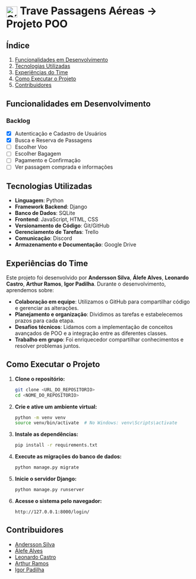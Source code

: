 # <img src="https://cdn.jsdelivr.net/gh/devicons/devicon/icons/python/python-original.svg" alt="Símbolo Python" width="30" style="vertical-align: middle;"> Trave Passagens Aéreas -> Projeto POO

## Índice

1. [Funcionalidades em Desenvolvimento](#funcionalidades-em-desenvolvimento)  
2. [Tecnologias Utilizadas](#tecnologias-utilizadas)  
3. [Experiências do Time](#experiências-do-time)  
4. [Como Executar o Projeto](#como-executar-o-projeto)  
5. [Contribuidores](#contribuidores)  

## Funcionalidades em Desenvolvimento

### Backlog
- [x] Autenticação e Cadastro de Usuários
- [x] Busca e Reserva de Passagens
- [ ] Escolher Voo
- [ ] Escolher Bagagem
- [ ] Pagamento e Confirmação
- [ ] Ver passagem comprada e informações

## Tecnologias Utilizadas

- **Linguagem**: Python
- **Framework Backend**: Django
- **Banco de Dados**: SQLite
- **Frontend**: JavaScript, HTML, CSS
- **Versionamento de Código**: Git/GitHub
- **Gerenciamento de Tarefas**: Trello
- **Comunicação**: Discord
- **Armazenamento e Documentação**: Google Drive

## Experiências do Time

Este projeto foi desenvolvido por **Andersson Silva**, **Álefe Alves**, **Leonardo Castro**, **Arthur Ramos**, **Igor Padilha**. Durante o desenvolvimento, aprendemos sobre:

- **Colaboração em equipe**: Utilizamos o GitHub para compartilhar código e gerenciar as alterações.
- **Planejamento e organização**: Dividimos as tarefas e estabelecemos prazos para cada etapa.
- **Desafios técnicos**: Lidamos com a implementação de conceitos avançados de POO e a integração entre as diferentes classes.
- **Trabalho em grupo**: Foi enriquecedor compartilhar conhecimentos e resolver problemas juntos.

## Como Executar o Projeto

1. **Clone o repositório:**
   ```bash
   git clone <URL_DO_REPOSITORIO>
   cd <NOME_DO_REPOSITORIO>
   ```

2. **Crie e ative um ambiente virtual:**
   ```bash
   python -m venv venv
   source venv/bin/activate  # No Windows: venv\Scripts\activate
   ```

3. **Instale as dependências:**
   ```bash
   pip install -r requirements.txt
   ```

4. **Execute as migrações do banco de dados:**
   ```bash
   python manage.py migrate
   ```

5. **Inicie o servidor Django:**
   ```bash
   python manage.py runserver
   ```

6. **Acesse o sistema pelo navegador:**
   ```
   http://127.0.0.1:8000/login/
   ```

## Contribuidores

- [Andersson Silva](https://github.com/Moab76)  
- [Álefe Alves](https://github.com/AlefeAlvesC)  
- [Leonardo Castro](https://github.com/thetwelvedev)  
- [Arthur Ramos](https://github.com/ArthurRamos26)  
- [Igor Padilha](https://github.com/igorpadilhaa)


